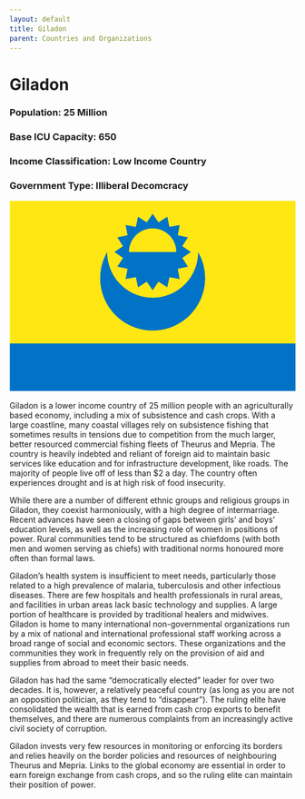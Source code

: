 ```yaml
---
layout: default
title: Giladon
parent: Countries and Organizations
---
```


# Giladon

### Population: 25 Million

### Base ICU Capacity: 650

### Income Classification: Low Income Country

### Government Type: Illiberal Decomcracy

![Giladon Flag](https://github.com/CodyCodingCode/Covid-35/blob/gh-pages/assets/images/Giladon_flag.png?raw=true)

Giladon is a lower income country of 25 million people with an agriculturally based economy, including a mix of subsistence and cash crops. With a large coastline, many coastal villages rely on subsistence fishing that sometimes results in tensions due to competition from the much larger, better resourced commercial fishing fleets of Theurus and Mepria. The country is heavily indebted and reliant of foreign aid to maintain basic services like education and for infrastructure development, like roads. The majority of people live off of less than $2 a day. The country often experiences drought and is at high risk of food insecurity.

While there are a number of different ethnic groups and religious groups in Giladon, they coexist harmoniously, with a high degree of intermarriage. Recent advances have seen a closing of gaps between girls’ and boys’ education levels, as well as the increasing role of women in positions of power. Rural communities tend to be structured as chiefdoms (with both men and women serving as chiefs) with traditional norms honoured more often than formal laws.

Giladon’s health system is insufficient to meet needs, particularly those related to a high prevalence of malaria, tuberculosis and other infectious diseases. There are few hospitals and health professionals in rural areas, and facilities in urban areas lack basic technology and supplies. A large portion of healthcare is provided by traditional healers and midwives.
Giladon is home to many international non-governmental organizations run by a mix of national and international professional staff working across a broad range of social and economic sectors. These organizations and the communities they work in frequently rely on the provision of aid and supplies from abroad to meet their basic needs.

Giladon has had the same “democratically elected” leader for over two decades. It is, however, a relatively peaceful country (as long as you are not an opposition politician, as they tend to “disappear”). The ruling elite have consolidated the wealth that is earned from cash crop exports to benefit themselves, and there are numerous complaints from an increasingly active civil society of corruption.

Giladon invests very few resources in monitoring or enforcing its borders and relies heavily on the border policies and resources of neighbouring Theurus and Mepria. Links to the global economy are essential in order to earn foreign exchange from cash crops, and so the ruling elite can maintain their position of power.

